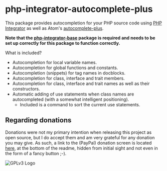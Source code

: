 # php-integrator-autocomplete-plus

This package provides autocompletion for your PHP source code using [PHP Integrator](https://github.com/Gert-dev/php-integrator-base) as well as Atom's [autocomplete-plus](https://github.com/atom/autocomplete-plus).

**Note that the [php-integrator-base](https://github.com/Gert-dev/php-integrator-base) package is required and needs to be set up correctly for this package to function correctly.**

What is included?
  * Autocompletion for local variable names.
  * Autocompletion for global functions and constants.
  * Autocompletion (snippets) for tag names in docblocks.
  * Autocompletion for class, interface and trait members.
  * Autocompletion for class, interface and trait names as well as their constructors.
  * Automatic adding of use statements when class names are autocompleted (with a somewhat intelligent positioning).
    * Included is a command to sort the current use statements.

## Regarding donations
Donations were not my primary intention when releasing this project as open source, but I do accept them and am very grateful for any donation you may give. As such, a link to the (PayPal) donation screen is located [here](https://www.paypal.com/cgi-bin/webscr?cmd=_s-xclick&hosted_button_id=YKTNLZCRHMRTJ), at the bottom of the readme, hidden from initial sight and not even in the form of a fancy button ;-).

![GPLv3 Logo](http://gplv3.fsf.org/gplv3-127x51.png)
